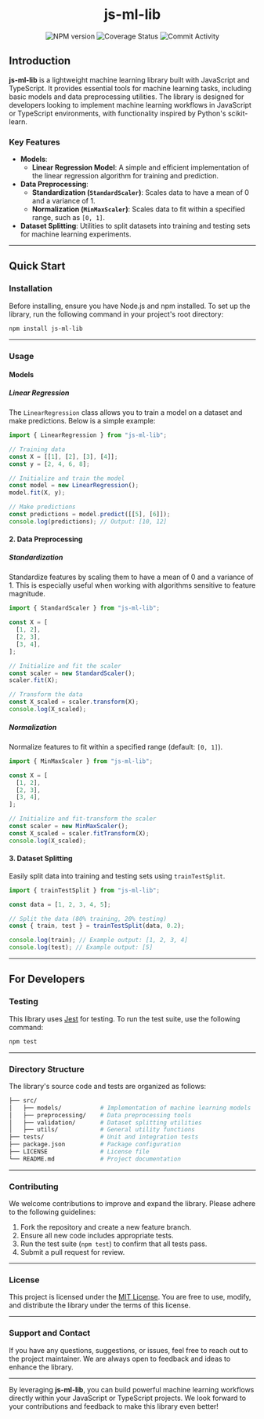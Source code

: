 <h1 align="center">js-ml-lib</h1>

<p align="center">
  <img src="https://img.shields.io/npm/v/js-ml-lib.svg?style=flat-square" alt="NPM version" />
  <img src="https://coveralls.io/repos/github/JuiHsuanLee0303/js-ml-lib/badge.svg?branch=main" alt="Coverage Status" />
  <img src="https://img.shields.io/github/commit-activity/m/juihsuanlee0303/js-ml-lib" alt="Commit Activity" />
</p>

## Introduction

**js-ml-lib** is a lightweight machine learning library built with JavaScript and TypeScript. It provides essential tools for machine learning tasks, including basic models and data preprocessing utilities. The library is designed for developers looking to implement machine learning workflows in JavaScript or TypeScript environments, with functionality inspired by Python's scikit-learn.

### Key Features

- **Models**:
  - **Linear Regression Model**: A simple and efficient implementation of the linear regression algorithm for training and prediction.
- **Data Preprocessing**:
  - **Standardization (`StandardScaler`)**: Scales data to have a mean of 0 and a variance of 1.
  - **Normalization (`MinMaxScaler`)**: Scales data to fit within a specified range, such as `[0, 1]`.
- **Dataset Splitting**: Utilities to split datasets into training and testing sets for machine learning experiments.

---

## Quick Start

### Installation

Before installing, ensure you have Node.js and npm installed. To set up the library, run the following command in your project's root directory:

```bash
npm install js-ml-lib
```

---

### Usage

#### Models

##### Linear Regression

The `LinearRegression` class allows you to train a model on a dataset and make predictions. Below is a simple example:

```typescript
import { LinearRegression } from "js-ml-lib";

// Training data
const X = [[1], [2], [3], [4]];
const y = [2, 4, 6, 8];

// Initialize and train the model
const model = new LinearRegression();
model.fit(X, y);

// Make predictions
const predictions = model.predict([[5], [6]]);
console.log(predictions); // Output: [10, 12]
```

#### 2. Data Preprocessing

##### Standardization

Standardize features by scaling them to have a mean of 0 and a variance of 1. This is especially useful when working with algorithms sensitive to feature magnitude.

```typescript
import { StandardScaler } from "js-ml-lib";

const X = [
  [1, 2],
  [2, 3],
  [3, 4],
];

// Initialize and fit the scaler
const scaler = new StandardScaler();
scaler.fit(X);

// Transform the data
const X_scaled = scaler.transform(X);
console.log(X_scaled);
```

##### Normalization

Normalize features to fit within a specified range (default: `[0, 1]`).

```typescript
import { MinMaxScaler } from "js-ml-lib";

const X = [
  [1, 2],
  [2, 3],
  [3, 4],
];

// Initialize and fit-transform the scaler
const scaler = new MinMaxScaler();
const X_scaled = scaler.fitTransform(X);
console.log(X_scaled);
```

#### 3. Dataset Splitting

Easily split data into training and testing sets using `trainTestSplit`.

```typescript
import { trainTestSplit } from "js-ml-lib";

const data = [1, 2, 3, 4, 5];

// Split the data (80% training, 20% testing)
const { train, test } = trainTestSplit(data, 0.2);

console.log(train); // Example output: [1, 2, 3, 4]
console.log(test); // Example output: [5]
```

---

## For Developers

### Testing

This library uses [Jest](https://jestjs.io/) for testing. To run the test suite, use the following command:

```bash
npm test
```

---

### Directory Structure

The library's source code and tests are organized as follows:

```bash
├── src/
│   ├── models/           # Implementation of machine learning models
│   ├── preprocessing/    # Data preprocessing tools
│   ├── validation/       # Dataset splitting utilities
│   ├── utils/            # General utility functions
├── tests/                # Unit and integration tests
├── package.json          # Package configuration
├── LICENSE               # License file
└── README.md             # Project documentation
```

---

### Contributing

We welcome contributions to improve and expand the library. Please adhere to the following guidelines:

1. Fork the repository and create a new feature branch.
2. Ensure all new code includes appropriate tests.
3. Run the test suite (`npm test`) to confirm that all tests pass.
4. Submit a pull request for review.

---

### License

This project is licensed under the [MIT License](./LICENSE). You are free to use, modify, and distribute the library under the terms of this license.

---

### Support and Contact

If you have any questions, suggestions, or issues, feel free to reach out to the project maintainer. We are always open to feedback and ideas to enhance the library.

---

By leveraging **js-ml-lib**, you can build powerful machine learning workflows directly within your JavaScript or TypeScript projects. We look forward to your contributions and feedback to make this library even better!
